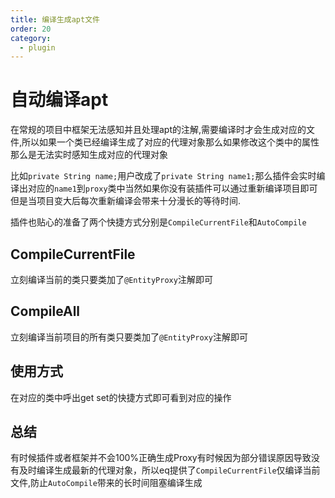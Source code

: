 ```yaml
---
title: 编译生成apt文件
order: 20
category:
  - plugin
---
```



# 自动编译apt
在常规的项目中框架无法感知并且处理apt的注解,需要编译时才会生成对应的文件,所以如果一个类已经编译生成了对应的代理对象那么如果修改这个类中的属性那么是无法实时感知生成对应的代理对象

比如`private String name;`用户改成了`private String name1;`那么插件会实时编译出对应的`name1`到`proxy`类中当然如果你没有装插件可以通过重新编译项目即可但是当项目变大后每次重新编译会带来十分漫长的等待时间.

插件也贴心的准备了两个快捷方式分别是`CompileCurrentFile`和`AutoCompile`

## CompileCurrentFile
立刻编译当前的类只要类加了`@EntityProxy`注解即可


## CompileAll
立刻编译当前项目的所有类只要类加了`@EntityProxy`注解即可

## 使用方式

在对应的类中呼出get set的快捷方式即可看到对应的操作
<img  :src="$withBase('/images/plugin-compile.jpg')">

## 总结
有时候插件或者框架并不会100%正确生成Proxy有时候因为部分错误原因导致没有及时编译生成最新的代理对象，所以eq提供了`CompileCurrentFile`仅编译当前文件,防止`AutoCompile`带来的长时间阻塞编译生成